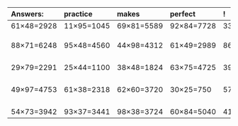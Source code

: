 | Answers: | practice | makes | perfect | ! |
| :--- | :--- | :--- | :--- | :--- |
| 61×48=2928 | 11×95=1045 | 69×81=5589 | 92×84=7728 | 33×85=2805 | 
|   |   |   |   |   | 
|   |   |   |   |   | 
|   |   |   |   |   | 
| 88×71=6248 | 95×48=4560 | 44×98=4312 | 61×49=2989 | 86×18=1548 | 
|   |   |   |   |   | 
|   |   |   |   |   | 
|   |   |   |   |   | 
|   |   |   |   |   | 
| 29×79=2291 | 25×44=1100 | 38×48=1824 | 63×75=4725 | 39×16=624 | 
|   |   |   |   |   | 
|   |   |   |   |   | 
|   |   |   |   |   | 
|   |   |   |   |   | 
| 49×97=4753 | 61×38=2318 | 62×60=3720 | 30×25=750 | 57×40=2280 | 
|   |   |   |   |   | 
|   |   |   |   |   | 
|   |   |   |   |   | 
|   |   |   |   |   | 
| 54×73=3942 | 93×37=3441 | 98×38=3724 | 60×84=5040 | 41×97=3977 | 
